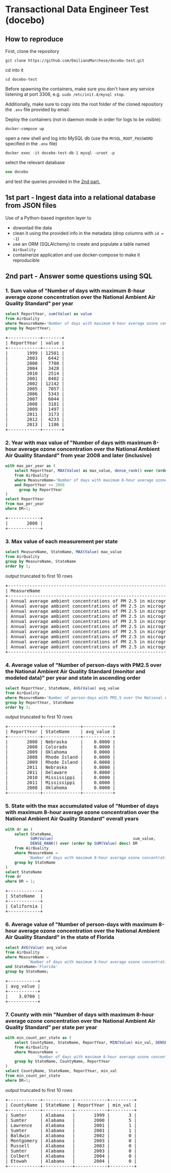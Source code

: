 # Transactional Data Engineer Test (docebo)

## How to reproduce
First, clone the repository 

```shell
git clone https://github.com/EmilianoMarchese/docebo-test.git
```
cd into it 

```shell
cd docebo-test
```
Before spawning the containers, make sure you don't have any service listening
at port 3306, e.g. `sudo /etc/init.d/mysql stop`.

Additionally, make sure to copy into the root folder of the cloned repository
the `.env` file provided by email.

Deploy the containers (not in daemon mode in order for logs to be visible):
```shell
docker-compose up
```

open a new shell and log into MySQL db
(use the `MYSQL_ROOT_PASSWORD` specified in the `.env` file)
```shell
docker exec -it docebo-test-db-1 mysql -uroot -p
```

select the relevant database

```sql
use docebo
```

and test the queries provided in the [2nd part.](#2nd-part---answer-some-questions-using-sql)

## 1st part - Ingest data into a relational database from JSON files
Use of a Python-based ingestion layer to 
* dowonlad the data
* clean it using the provided info in the metadata (drop columns with `id = -1`) 
* use an ORM (SQLAlchemy) to create and populate a table named `AirQuality`
* containerize application and use docker-compose to make it reproducible

## 2nd part - Answer some questions using SQL

### 1. Sum value of "Number of days with maximum 8-hour average ozone concentration over the National Ambient Air Quality Standard" per year
```sql
select ReportYear, sum(Value) as value
from AirQuality
where MeasureName='Number of days with maximum 8-hour average ozone concentration over the National Ambient Air Quality Standard'
group by ReportYear;
```
<pre>+------------+-------+
| ReportYear | value |
+------------+-------+
|       1999 | 12501 |
|       2003 |  6442 |
|       2000 |  7780 |
|       2004 |  3428 |
|       2010 |  2514 |
|       2001 |  8402 |
|       2002 | 12142 |
|       2005 |  7057 |
|       2006 |  5343 |
|       2007 |  6044 |
|       2008 |  3181 |
|       2009 |  1497 |
|       2011 |  3173 |
|       2012 |  4233 |
|       2013 |  1186 |
+------------+-------+
</pre>

### 2. Year with max value of "Number of days with maximum 8-hour average ozone concentration over the National Ambient Air Quality Standard" from year 2008 and later (inclusive)
```sql
with max_per_year as (
    select ReportYear, MAX(Value) as max_value, dense_rank() over (order by MAX(Value) desc) as DR
    from AirQuality
    where MeasureName='Number of days with maximum 8-hour average ozone concentration over the National Ambient Air Quality Standard'
    and ReportYear >= 2008
      group by ReportYear
)
select ReportYear
from max_per_year
where DR=1;
```
<pre>+------------+
|       2008 |
+------------+
</pre>

### 3. Max value of each measurement per state
```sql
select MeasureName, StateName, MAX(Value) max_value
from AirQuality
group by MeasureName, StateName
order by 1;
```
output truncated to first 10 rows

<pre>+------------------------------------------------------------------------------------------------------------------------------------------------------------+----------------------+-----------+
| MeasureName                                                                                                                                                | StateName            | max_value |
+------------------------------------------------------------------------------------------------------------------------------------------------------------+----------------------+-----------+
| Annual average ambient concentrations of PM 2.5 in micrograms per cubic meter, based on seasonal averages and daily measurement (monitor and modeled data) | Alabama              |        21 |
| Annual average ambient concentrations of PM 2.5 in micrograms per cubic meter, based on seasonal averages and daily measurement (monitor and modeled data) | Arizona              |        12 |
| Annual average ambient concentrations of PM 2.5 in micrograms per cubic meter, based on seasonal averages and daily measurement (monitor and modeled data) | Arkansas             |        16 |
| Annual average ambient concentrations of PM 2.5 in micrograms per cubic meter, based on seasonal averages and daily measurement (monitor and modeled data) | California           |        30 |
| Annual average ambient concentrations of PM 2.5 in micrograms per cubic meter, based on seasonal averages and daily measurement (monitor and modeled data) | Colorado             |        12 |
| Annual average ambient concentrations of PM 2.5 in micrograms per cubic meter, based on seasonal averages and daily measurement (monitor and modeled data) | Connecticut          |        17 |
| Annual average ambient concentrations of PM 2.5 in micrograms per cubic meter, based on seasonal averages and daily measurement (monitor and modeled data) | Delaware             |        18 |
| Annual average ambient concentrations of PM 2.5 in micrograms per cubic meter, based on seasonal averages and daily measurement (monitor and modeled data) | District of Columbia |        18 |
| Annual average ambient concentrations of PM 2.5 in micrograms per cubic meter, based on seasonal averages and daily measurement (monitor and modeled data) | Florida              |        14 |
| Annual average ambient concentrations of PM 2.5 in micrograms per cubic meter, based on seasonal averages and daily measurement (monitor and modeled data) | Georgia              |        19 |
+------------------------------------------------------------------------------------------------------------------------------------------------------------+----------------------+-----------+
</pre>

### 4. Average value of "Number of person-days with PM2.5 over the National Ambient Air Quality Standard (monitor and modeled data)" per year and state in ascending order
```sql
select ReportYear, StateName, AVG(Value) avg_value
from AirQuality
where MeasureName='Number of person-days with PM2.5 over the National Ambient Air Quality Standard (monitor and modeled data)'
group by ReportYear, StateName
order by 3;
```
output truncated to first 10 rows

<pre>+------------+--------------+-----------+
| ReportYear | StateName    | avg_value |
+------------+--------------+-----------+
|       2008 | Nebraska     |    0.0000 |
|       2008 | Colorado     |    0.0000 |
|       2009 | Oklahoma     |    0.0000 |
|       2008 | Rhode Island |    0.0000 |
|       2009 | Rhode Island |    0.0000 |
|       2011 | Nebraska     |    0.0000 |
|       2011 | Delaware     |    0.0000 |
|       2010 | Mississippi  |    0.0000 |
|       2011 | Mississippi  |    0.0000 |
|       2008 | Oklahoma     |    0.0000 |
+------------+--------------+-----------+
</pre>

### 5. State with the max accumulated value of "Number of days with maximum 8-hour average ozone concentration over the National Ambient Air Quality Standard" overall years
```sql
with dr as (
    select StateName,
           SUM(Value)                                   sum_value,
           DENSE_RANK() over (order by SUM(Value) desc) DR
    from AirQuality
    where MeasureName =
          'Number of days with maximum 8-hour average ozone concentration over the National Ambient Air Quality Standard'
    group by StateName
)
select StateName
from dr
where DR = 1;
```
<pre>+------------+
| StateName  |
+------------+
| California |
+------------+
</pre>

### 6. Average value of "Number of person-days with maximum 8-hour average ozone concentration over the National Ambient Air Quality Standard" in the state of Florida
```sql
select AVG(Value) avg_value
from AirQuality
where MeasureName =
          'Number of days with maximum 8-hour average ozone concentration over the National Ambient Air Quality Standard'
and StateName='Florida'
group by StateName;
```
<pre>+-----------+
| avg_value |
+-----------+
|    3.0700 |
+-----------+
</pre>

### 7. County with min "Number of days with maximum 8-hour average ozone concentration over the National Ambient Air Quality Standard" per state per year
```sql
with min_count_per_state as (
    select CountyName, StateName, ReportYear, MIN(Value) min_val, DENSE_RANK() over (partition by StateName, ReportYear order by MIN(Value)) DR
    from AirQuality
    where MeasureName =
              'Number of days with maximum 8-hour average ozone concentration over the National Ambient Air Quality Standard'
    group by StateName, CountyName, ReportYear
)
select CountyName, StateName, ReportYear, min_val
from min_count_per_state
where DR=1;
```
output truncated to first 10 rows

<pre>+------------+-----------+------------+---------+
| CountyName | StateName | ReportYear | min_val |
+------------+-----------+------------+---------+
| Sumter     | Alabama   |       1999 |       3 |
| Sumter     | Alabama   |       2000 |       5 |
| Lawrence   | Alabama   |       2001 |       1 |
| Sumter     | Alabama   |       2001 |       1 |
| Baldwin    | Alabama   |       2002 |       0 |
| Montgomery | Alabama   |       2003 |       0 |
| Russell    | Alabama   |       2003 |       0 |
| Sumter     | Alabama   |       2003 |       0 |
| Colbert    | Alabama   |       2004 |       0 |
| Etowah     | Alabama   |       2004 |       0 |
+------------+-----------+------------+---------+
</pre>